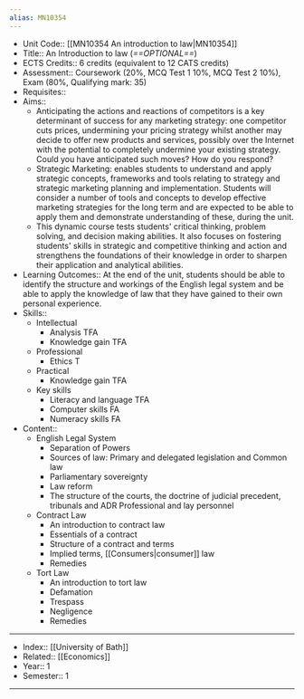 ```yaml
---
alias: MN10354 
---
```


- Unit Code:: [[MN10354 An introduction to law|MN10354]]
- Title:: An Introduction to law (*==OPTIONAL==*)
- ECTS Credits:: 6 credits (equivalent to 12 CATS credits)
- Assessment:: Coursework (20%, MCQ Test 1 10%, MCQ Test 2 10%), Exam (80%, Qualifying mark: 35)
- Requisites::
- Aims:: 
	- Anticipating the actions and reactions of competitors is a key determinant of success for any marketing strategy: one competitor cuts prices, undermining your pricing strategy whilst another may decide to offer new products and services, possibly over the Internet with the potential to completely undermine your existing strategy. Could you have anticipated such moves? How do you respond?
	- Strategic Marketing: enables students to understand and apply strategic concepts, frameworks and tools relating to strategy and strategic marketing planning and implementation. Students will consider a number of tools and concepts to develop effective marketing strategies for the long term and are expected to be able to apply them and demonstrate understanding of these, during the unit.
	- This dynamic course tests students' critical thinking, problem solving, and decision making abilities. It also focuses on fostering students' skills in strategic and competitive thinking and action and strengthens the foundations of their knowledge in order to sharpen their application and analytical abilities.
- Learning Outcomes:: At the end of the unit, students should be able to identify the structure and workings of the English legal system and be able to apply the knowledge of law that they have gained to their own personal experience.
- Skills:: 
	- Intellectual
		- Analysis TFA
		- Knowledge gain TFA
	- Professional
		- Ethics T
	- Practical
		- Knowledge gain TFA
	- Key skills
		- Literacy and language TFA
		- Computer skills FA
		- Numeracy skills FA
- Content::
	- English Legal System
		- Separation of Powers
		- Sources of law: Primary and delegated legislation and Common law
		- Parliamentary sovereignty
		- Law reform
		- The structure of the courts, the doctrine of judicial precedent, tribunals and ADR Professional and lay personnel
	- Contract Law
		- An introduction to contract law
		- Essentials of a contract
		- Structure of a contract and terms
		- Implied terms, [[Consumers|consumer]] law
		- Remedies
	- Tort Law
		- An introduction to tort law
		- Defamation
		- Trespass
		- Negligence
		- Remedies

---
- Index:: [[University of Bath]]
- Related:: [[Economics]]
- Year:: 1
- Semester:: 1 
---